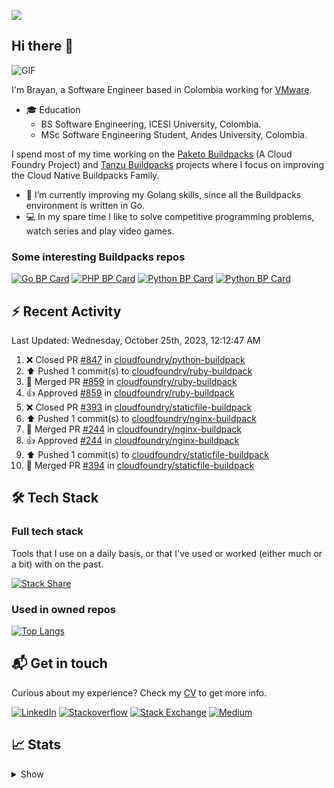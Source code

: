 ![](https://komarev.com/ghpvc/?username=brayanhenao&color=red&base=1574)

## Hi there 👋

<img alt="GIF" src="https://i.pinimg.com/originals/e4/26/70/e426702edf874b181aced1e2fa5c6cde.gif" />  


I'm Brayan, a Software Engineer based in Colombia working for [VMware](https://www.vmware.com/).

- 🎓 Education
  - BS Software Engineering, ICESI University, Colombia.
  - MSc Software Engineering Student, Andes University, Colombia.

I spend most of my time working on the [Paketo Buildpacks](https://paketo.io/) (A Cloud Foundry Project)
and [Tanzu Buildpacks](https://tanzu.vmware.com/components/buildpacks) projects where I focus on improving the Cloud
Native Buildpacks Family.

- 🌱 I’m currently improving my Golang skills, since all the Buildpacks environment is written in Go.
- 💻 In my spare time I like to solve competitive programming problems, watch series and play video games.

### Some interesting Buildpacks repos

[![Go BP Card](https://github-readme-stats.vercel.app/api/pin/?username=paketo-buildpacks&repo=go&show_owner=true)](https://github.com/paketo-buildpacks/go)
[![PHP BP Card](https://github-readme-stats.vercel.app/api/pin/?username=paketo-buildpacks&repo=php&show_owner=true)](https://github.com/paketo-buildpacks/php)
[![Python BP Card](https://github-readme-stats.vercel.app/api/pin/?username=cloudfoundry&repo=python-buildpack&show_owner=true)](https://github.com/cloudfoundry/python-buildpack)
[![Python BP Card](https://github-readme-stats.vercel.app/api/pin/?username=cloudfoundry&repo=nodejs-buildpack&show_owner=true)](https://github.com/cloudfoundry/nodejs-buildpack)

## ⚡️ Recent Activity

<!--RECENT_ACTIVITY:last_update-->
Last Updated: Wednesday, October 25th, 2023, 12:12:47 AM
<!--RECENT_ACTIVITY:last_update_end-->

<!--RECENT_ACTIVITY:start-->
1. ❌ Closed PR [#847](https://github.com/cloudfoundry/python-buildpack/pull/847) in [cloudfoundry/python-buildpack](https://github.com/cloudfoundry/python-buildpack)<br>
2. ⬆️ Pushed 1 commit(s) to [cloudfoundry/ruby-buildpack](https://github.com/cloudfoundry/ruby-buildpack)<br>
3. 🎉 Merged PR [#859](https://github.com/cloudfoundry/ruby-buildpack/pull/859) in [cloudfoundry/ruby-buildpack](https://github.com/cloudfoundry/ruby-buildpack)<br>
4. 👍 Approved [#859](https://github.com/cloudfoundry/ruby-buildpack/pull/859#pullrequestreview-1695979788) in [cloudfoundry/ruby-buildpack](https://github.com/cloudfoundry/ruby-buildpack)<br>
5. ❌ Closed PR [#393](https://github.com/cloudfoundry/staticfile-buildpack/pull/393) in [cloudfoundry/staticfile-buildpack](https://github.com/cloudfoundry/staticfile-buildpack)<br>
6. ⬆️ Pushed 1 commit(s) to [cloudfoundry/nginx-buildpack](https://github.com/cloudfoundry/nginx-buildpack)<br>
7. 🎉 Merged PR [#244](https://github.com/cloudfoundry/nginx-buildpack/pull/244) in [cloudfoundry/nginx-buildpack](https://github.com/cloudfoundry/nginx-buildpack)<br>
8. 👍 Approved [#244](https://github.com/cloudfoundry/nginx-buildpack/pull/244#pullrequestreview-1695622860) in [cloudfoundry/nginx-buildpack](https://github.com/cloudfoundry/nginx-buildpack)<br>
9. ⬆️ Pushed 1 commit(s) to [cloudfoundry/staticfile-buildpack](https://github.com/cloudfoundry/staticfile-buildpack)<br>
10. 🎉 Merged PR [#394](https://github.com/cloudfoundry/staticfile-buildpack/pull/394) in [cloudfoundry/staticfile-buildpack](https://github.com/cloudfoundry/staticfile-buildpack)<br>
<!--RECENT_ACTIVITY:end-->

## 🛠 Tech Stack

### Full tech stack

Tools that I use on a daily basis, or that I've used or worked (either much or a bit) with on the past.

[![Stack Share](https://img.shields.io/badge/Stack%20Share-0690FA.svg?&style=for-the-badge&logo=stackshare&logoColor=white)](https://stackshare.io/bhenao6/mystack)

### Used in owned repos

[![Top Langs](https://github-readme-stats.vercel.app/api/top-langs/?username=brayanhenao&layout=compact&langs_count=10)](https://github.com/anuraghazra/github-readme-stats)

## 📬 Get in touch

Curious about my experience? Check my [CV](resources/Brayan%20Henao%20CV.pdf) to get more info.

[![LinkedIn](https://img.shields.io/badge/linkedin-%230077B5.svg?&style=for-the-badge&logo=linkedin&logoColor=white)](https://www.linkedin.com/in/bhenao6/)
[![Stackoverflow](https://img.shields.io/badge/-F58025.svg?&style=for-the-badge&logo=stackoverflow&logoColor=white)](https://stackoverflow.com/users/5371842/brayan-henao)
[![Stack Exchange](https://img.shields.io/badge/-1E5397.svg?&style=for-the-badge&logo=stackexchange)](https://stackexchange.com/users/7008058/brayan-henao)
[![Medium](https://img.shields.io/badge/medium-%2312100E.svg?&style=for-the-badge&logo=medium&logoColor=white)](https://medium.com/@bhenao6)

## 📈 Stats

<details>
  <summary>Show</summary>

[![Brayan's github stats](https://github-readme-stats.vercel.app/api?username=brayanhenao&count_private=true&show_icons=true&theme=vue-dark)](https://github.com/anuraghazra/github-readme-stats)

<!--START_SECTION:waka-->
![Code Time](http://img.shields.io/badge/Code%20Time-413%20hrs%2055%20mins-blue)

![Lines of code](https://img.shields.io/badge/From%20Hello%20World%20I%27ve%20Written-350%20Thousand%20lines%20of%20code-blue)

**🐱 My GitHub Data** 

> 🏆 19 Contributions in the Year 2023
 > 
> 📦 356.5 kB Used in GitHub's Storage 
 > 
> 💼 Opted to Hire
 > 
> 📜 71 Public Repositories 
 > 
> 🔑 20 Private Repositories  
 > 
**I Mostly Code in Java** 

```text
Java                     14 repos            ██████░░░░░░░░░░░░░░░░░░░   25.93% 
Go                       10 repos            ████░░░░░░░░░░░░░░░░░░░░░   18.52% 
JavaScript               8 repos             ███░░░░░░░░░░░░░░░░░░░░░░   14.81% 
TypeScript               7 repos             ███░░░░░░░░░░░░░░░░░░░░░░   12.96% 
HTML                     5 repos             ██░░░░░░░░░░░░░░░░░░░░░░░   9.26%

```



 Last Updated on 03/01/2023 02:11:29 UTC
<!--END_SECTION:waka-->
</details>
